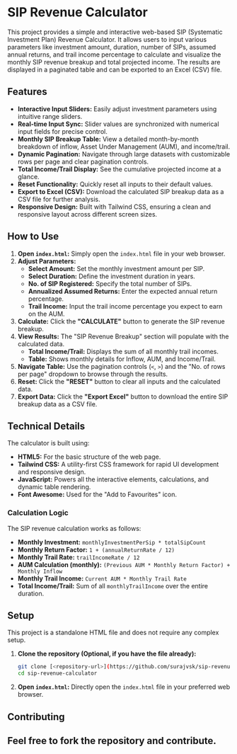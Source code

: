 # SIP Revenue Calculator

This project provides a simple and interactive web-based SIP (Systematic Investment Plan) Revenue Calculator. It allows users to input various parameters like investment amount, duration, number of SIPs, assumed annual returns, and trail income percentage to calculate and visualize the monthly SIP revenue breakup and total projected income. The results are displayed in a paginated table and can be exported to an Excel (CSV) file.

## Features

  * **Interactive Input Sliders:** Easily adjust investment parameters using intuitive range sliders.
  * **Real-time Input Sync:** Slider values are synchronized with numerical input fields for precise control.
  * **Monthly SIP Breakup Table:** View a detailed month-by-month breakdown of inflow, Asset Under Management (AUM), and income/trail.
  * **Dynamic Pagination:** Navigate through large datasets with customizable rows per page and clear pagination controls.
  * **Total Income/Trail Display:** See the cumulative projected income at a glance.
  * **Reset Functionality:** Quickly reset all inputs to their default values.
  * **Export to Excel (CSV):** Download the calculated SIP breakup data as a CSV file for further analysis.
  * **Responsive Design:** Built with Tailwind CSS, ensuring a clean and responsive layout across different screen sizes.

## How to Use

1.  **Open `index.html`:** Simply open the `index.html` file in your web browser.
2.  **Adjust Parameters:**
      * **Select Amount:** Set the monthly investment amount per SIP.
      * **Select Duration:** Define the investment duration in years.
      * **No. of SIP Registered:** Specify the total number of SIPs.
      * **Annualized Assumed Returns:** Enter the expected annual return percentage.
      * **Trail Income:** Input the trail income percentage you expect to earn on the AUM.
3.  **Calculate:** Click the **"CALCULATE"** button to generate the SIP revenue breakup.
4.  **View Results:** The "SIP Revenue Breakup" section will populate with the calculated data.
      * **Total Income/Trail:** Displays the sum of all monthly trail incomes.
      * **Table:** Shows monthly details for Inflow, AUM, and Income/Trail.
5.  **Navigate Table:** Use the pagination controls (`<`, `>`) and the "No. of rows per page" dropdown to browse through the results.
6.  **Reset:** Click the **"RESET"** button to clear all inputs and the calculated data.
7.  **Export Data:** Click the **"Export Excel"** button to download the entire SIP breakup data as a CSV file.

## Technical Details

The calculator is built using:

  * **HTML5:** For the basic structure of the web page.
  * **Tailwind CSS:** A utility-first CSS framework for rapid UI development and responsive design.
  * **JavaScript:** Powers all the interactive elements, calculations, and dynamic table rendering.
  * **Font Awesome:** Used for the "Add to Favourites" icon.

### Calculation Logic

The SIP revenue calculation works as follows:

  * **Monthly Investment:** `monthlyInvestmentPerSip * totalSipCount`
  * **Monthly Return Factor:** `1 + (annualReturnRate / 12)`
  * **Monthly Trail Rate:** `trailIncomeRate / 12`
  * **AUM Calculation (monthly):** `(Previous AUM * Monthly Return Factor) + Monthly Inflow`
  * **Monthly Trail Income:** `Current AUM * Monthly Trail Rate`
  * **Total Income/Trail:** Sum of all `monthlyTrailIncome` over the entire duration.

## Setup

This project is a standalone HTML file and does not require any complex setup.

1.  **Clone the repository (Optional, if you have the file already):**
    ```bash
    git clone [<repository-url>](https://github.com/surajvsk/sip-revenue-calculator.git)
    cd sip-revenue-calculator
    ```
2.  **Open `index.html`:** Directly open the `index.html` file in your preferred web browser.

## Contributing

## Feel free to fork the repository and contribute.
